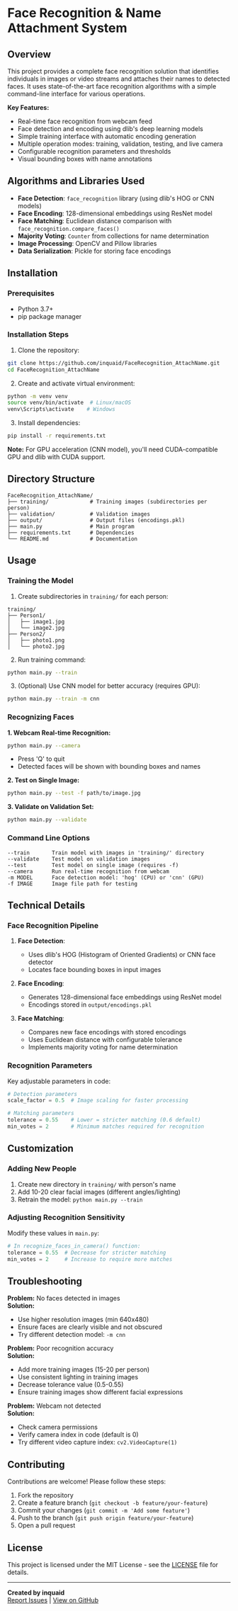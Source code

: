 # Face Recognition & Name Attachment System
## Overview

This project provides a complete face recognition solution that identifies individuals in images or video streams and attaches their names to detected faces. It uses state-of-the-art face recognition algorithms with a simple command-line interface for various operations.

**Key Features:**
- Real-time face recognition from webcam feed
- Face detection and encoding using dlib's deep learning models
- Simple training interface with automatic encoding generation
- Multiple operation modes: training, validation, testing, and live camera
- Configurable recognition parameters and thresholds
- Visual bounding boxes with name annotations

## Algorithms and Libraries Used

- **Face Detection**: `face_recognition` library (using dlib's HOG or CNN models)
- **Face Encoding**: 128-dimensional embeddings using ResNet model
- **Face Matching**: Euclidean distance comparison with `face_recognition.compare_faces()`
- **Majority Voting**: `Counter` from collections for name determination
- **Image Processing**: OpenCV and Pillow libraries
- **Data Serialization**: Pickle for storing face encodings

## Installation

### Prerequisites
- Python 3.7+
- pip package manager

### Installation Steps

1. Clone the repository:
```bash
git clone https://github.com/inquaid/FaceRecognition_AttachName.git
cd FaceRecognition_AttachName
```

2. Create and activate virtual environment:
```bash
python -m venv venv
source venv/bin/activate  # Linux/macOS
venv\Scripts\activate    # Windows
```

3. Install dependencies:
```bash
pip install -r requirements.txt
```

**Note:** For GPU acceleration (CNN model), you'll need CUDA-compatible GPU and dlib with CUDA support.

## Directory Structure
```
FaceRecognition_AttachName/
├── training/             # Training images (subdirectories per person)
├── validation/           # Validation images
├── output/               # Output files (encodings.pkl)
├── main.py               # Main program
├── requirements.txt      # Dependencies
└── README.md             # Documentation
```

## Usage

### Training the Model
1. Create subdirectories in `training/` for each person:
```
training/
├── Person1/
│   ├── image1.jpg
│   └── image2.jpg
├── Person2/
│   ├── photo1.png
│   └── photo2.jpg
```

2. Run training command:
```bash
python main.py --train
```

3. (Optional) Use CNN model for better accuracy (requires GPU):
```bash
python main.py --train -m cnn
```

### Recognizing Faces

**1. Webcam Real-time Recognition:**
```bash
python main.py --camera
```
- Press 'Q' to quit
- Detected faces will be shown with bounding boxes and names

**2. Test on Single Image:**
```bash
python main.py --test -f path/to/image.jpg
```

**3. Validate on Validation Set:**
```bash
python main.py --validate
```

### Command Line Options
```
--train       Train model with images in 'training/' directory
--validate    Test model on validation images
--test        Test model on single image (requires -f)
--camera      Run real-time recognition from webcam
-m MODEL      Face detection model: 'hog' (CPU) or 'cnn' (GPU)
-f IMAGE      Image file path for testing
```

## Technical Details

### Face Recognition Pipeline
1. **Face Detection**:
   - Uses dlib's HOG (Histogram of Oriented Gradients) or CNN face detector
   - Locates face bounding boxes in input images

2. **Face Encoding**:
   - Generates 128-dimensional face embeddings using ResNet model
   - Encodings stored in `output/encodings.pkl`

3. **Face Matching**:
   - Compares new face encodings with stored encodings
   - Uses Euclidean distance with configurable tolerance
   - Implements majority voting for name determination

### Recognition Parameters
Key adjustable parameters in code:
```python
# Detection parameters
scale_factor = 0.5  # Image scaling for faster processing

# Matching parameters
tolerance = 0.55    # Lower = stricter matching (0.6 default)
min_votes = 2       # Minimum matches required for recognition
```

## Customization

### Adding New People
1. Create new directory in `training/` with person's name
2. Add 10-20 clear facial images (different angles/lighting)
3. Retrain the model: `python main.py --train`

### Adjusting Recognition Sensitivity
Modify these values in `main.py`:
```python
# In recognize_faces_in_camera() function:
tolerance = 0.55  # Decrease for stricter matching
min_votes = 2     # Increase to require more matches
```

## Troubleshooting

**Problem:** No faces detected in images  
**Solution:**
- Use higher resolution images (min 640x480)
- Ensure faces are clearly visible and not obscured
- Try different detection model: `-m cnn`

**Problem:** Poor recognition accuracy  
**Solution:**
- Add more training images (15-20 per person)
- Use consistent lighting in training images
- Decrease tolerance value (0.5-0.55)
- Ensure training images show different facial expressions

**Problem:** Webcam not detected  
**Solution:**
- Check camera permissions
- Verify camera index in code (default is 0)
- Try different video capture index: `cv2.VideoCapture(1)`

## Contributing

Contributions are welcome! Please follow these steps:
1. Fork the repository
2. Create a feature branch (`git checkout -b feature/your-feature`)
3. Commit your changes (`git commit -m 'Add some feature'`)
4. Push to the branch (`git push origin feature/your-feature`)
5. Open a pull request

## License

This project is licensed under the MIT License - see the [LICENSE](LICENSE) file for details.

---

**Created by inquaid**  
[Report Issues](https://github.com/inquaid/FaceRecognition_AttachName/issues) | 
[View on GitHub](https://github.com/inquaid/FaceRecognition_AttachName)
